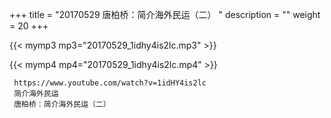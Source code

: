 +++
title = "20170529  唐柏桥：简介海外民运（二） "
description = ""
weight = 20
+++

{{< mymp3 mp3="20170529_1idhy4is2lc.mp3" >}}

{{< mymp4 mp4="20170529_1idhy4is2lc.mp4" >}}

     https://www.youtube.com/watch?v=1idHY4is2lc 
     简介海外民运 
     唐柏桥：简介海外民运（二） 

